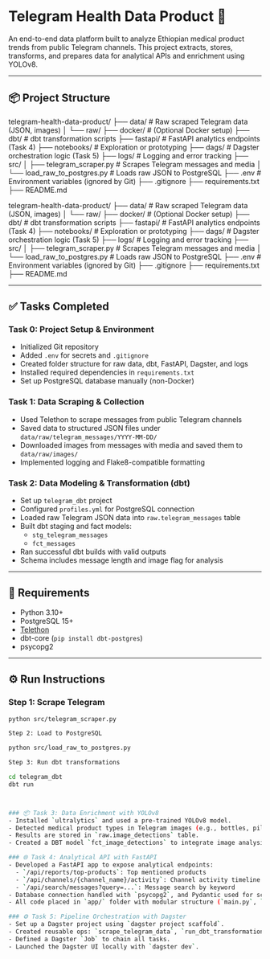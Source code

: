 # Telegram Health Data Product 🚀

An end-to-end data platform built to analyze Ethiopian medical product trends from public Telegram channels. This project extracts, stores, transforms, and prepares data for analytical APIs and enrichment using YOLOv8.

---

## 📦 Project Structure

telegram-health-data-product/
├── data/ # Raw scraped Telegram data (JSON, images)
│ └── raw/
├── docker/ # (Optional Docker setup)
├── dbt/ # dbt transformation scripts
├── fastapi/ # FastAPI analytics endpoints (Task 4)
├── notebooks/ # Exploration or prototyping
├── dags/ # Dagster orchestration logic (Task 5)
├── logs/ # Logging and error tracking
├── src/
│ ├── telegram_scraper.py # Scrapes Telegram messages and media
│ └── load_raw_to_postgres.py # Loads raw JSON to PostgreSQL
├── .env # Environment variables (ignored by Git)
├── .gitignore
├── requirements.txt
├── README.md

telegram-health-data-product/
├── data/ # Raw scraped Telegram data (JSON, images)
│ └── raw/
├── docker/ # (Optional Docker setup)
├── dbt/ # dbt transformation scripts
├── fastapi/ # FastAPI analytics endpoints (Task 4)
├── notebooks/ # Exploration or prototyping
├── dags/ # Dagster orchestration logic (Task 5)
├── logs/ # Logging and error tracking
├── src/
│ ├── telegram_scraper.py # Scrapes Telegram messages and media
│ └── load_raw_to_postgres.py # Loads raw JSON to PostgreSQL
├── .env # Environment variables (ignored by Git)
├── .gitignore
├── requirements.txt
├── README.md


---

## ✅ Tasks Completed

### Task 0: Project Setup & Environment
- Initialized Git repository
- Added `.env` for secrets and `.gitignore`
- Created folder structure for raw data, dbt, FastAPI, Dagster, and logs
- Installed required dependencies in `requirements.txt`
- Set up PostgreSQL database manually (non-Docker)

### Task 1: Data Scraping & Collection
- Used Telethon to scrape messages from public Telegram channels
- Saved data to structured JSON files under `data/raw/telegram_messages/YYYY-MM-DD/`
- Downloaded images from messages with media and saved them to `data/raw/images/`
- Implemented logging and Flake8-compatible formatting

### Task 2: Data Modeling & Transformation (dbt)
- Set up `telegram_dbt` project
- Configured `profiles.yml` for PostgreSQL connection
- Loaded raw Telegram JSON data into `raw.telegram_messages` table
- Built dbt staging and fact models:
  - `stg_telegram_messages`
  - `fct_messages`
- Ran successful dbt builds with valid outputs
- Schema includes message length and image flag for analysis

---

## 🔧 Requirements

- Python 3.10+
- PostgreSQL 15+
- [Telethon](https://docs.telethon.dev/)
- dbt-core (`pip install dbt-postgres`)
- psycopg2

---

## ⚙️ Run Instructions

### Step 1: Scrape Telegram
```bash
python src/telegram_scraper.py

Step 2: Load to PostgreSQL

python src/load_raw_to_postgres.py

Step 3: Run dbt transformations

cd telegram_dbt
dbt run



### 📦 Task 3: Data Enrichment with YOLOv8
- Installed `ultralytics` and used a pre-trained YOLOv8 model.
- Detected medical product types in Telegram images (e.g., bottles, pills).
- Results are stored in `raw.image_detections` table.
- Created a DBT model `fct_image_detections` to integrate image analysis with message data.

### 🌐 Task 4: Analytical API with FastAPI
- Developed a FastAPI app to expose analytical endpoints:
  - `/api/reports/top-products`: Top mentioned products
  - `/api/channels/{channel_name}/activity`: Channel activity timeline
  - `/api/search/messages?query=...`: Message search by keyword
- Database connection handled with `psycopg2`, and Pydantic used for schema validation.
- All code placed in `app/` folder with modular structure (`main.py`, `crud.py`, `schemas.py`, etc.)

### ⚙️ Task 5: Pipeline Orchestration with Dagster
- Set up a Dagster project using `dagster project scaffold`.
- Created reusable ops: `scrape_telegram_data`, `run_dbt_transformations`, `run_yolo_enrichment`.
- Defined a Dagster `Job` to chain all tasks.
- Launched the Dagster UI locally with `dagster dev`.

